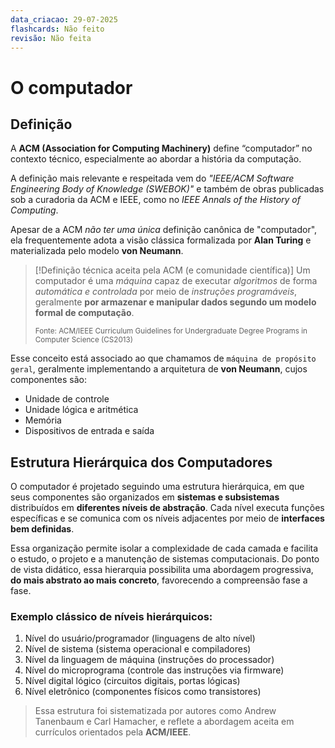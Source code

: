 ```yaml
---
data_criacao: 29-07-2025
flashcards: Não feito
revisão: Não feita
---
```

# O computador

## Definição

A **ACM (Association for Computing Machinery)** define “computador” no contexto técnico, especialmente ao abordar a história da computação.

A definição mais relevante e respeitada vem do *"IEEE/ACM Software Engineering Body of Knowledge (SWEBOK)"* e também de obras publicadas sob a curadoria da ACM e IEEE, como no *IEEE Annals of the History of Computing*.

Apesar de a ACM _não ter uma única_ definição canônica de "computador", ela frequentemente adota a visão clássica formalizada por **Alan Turing** e materializada pelo modelo **von Neumann**.

> [!Definição técnica aceita pela ACM (e comunidade científica)]
> Um computador é uma *máquina* capaz de executar *algoritmos* de forma *automática e controlada* por meio de *instruções programáveis*, geralmente **por armazenar e manipular dados segundo um modelo formal de computação**.
>  
> <small>Fonte: ACM/IEEE Curriculum Guidelines for Undergraduate Degree Programs in Computer Science (CS2013)</small>

Esse conceito está associado ao que chamamos de `máquina de propósito geral`, geralmente implementando a arquitetura de **von Neumann**, cujos componentes são:

- Unidade de controle
- Unidade lógica e aritmética
- Memória
- Dispositivos de entrada e saída

## Estrutura Hierárquica dos Computadores

O computador é projetado seguindo uma estrutura hierárquica, em que seus componentes são organizados em **sistemas e subsistemas** distribuídos em **diferentes níveis de abstração**. Cada nível executa funções específicas e se comunica com os níveis adjacentes por meio de **interfaces bem definidas**.

Essa organização permite isolar a complexidade de cada camada e facilita o estudo, o projeto e a manutenção de sistemas computacionais. Do ponto de vista didático, essa hierarquia possibilita uma abordagem progressiva, **do mais abstrato ao mais concreto**, favorecendo a compreensão fase a fase.

### Exemplo clássico de níveis hierárquicos:

1. Nível do usuário/programador (linguagens de alto nível)
2. Nível de sistema (sistema operacional e compiladores)
3. Nível da linguagem de máquina (instruções do processador)
4. Nível do microprograma (controle das instruções via firmware)
5. Nível digital lógico (circuitos digitais, portas lógicas)
6. Nível eletrônico (componentes físicos como transistores)

> Essa estrutura foi sistematizada por autores como Andrew Tanenbaum e Carl Hamacher, e reflete a abordagem aceita em currículos orientados pela **ACM/IEEE**.
